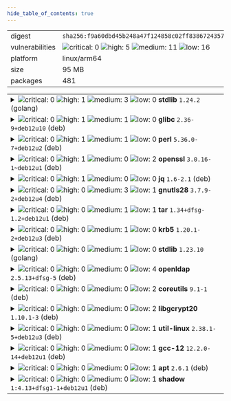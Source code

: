```yaml
---
hide_table_of_contents: true
---
```


<table>
<tr><td>digest</td><td><code>sha256:f9a60dbd45b248a47f124858c02ff83867243574d5007839e308bbe429b94572</code></td><tr><tr><td>vulnerabilities</td><td><img alt="critical: 0" src="https://img.shields.io/badge/critical-0-lightgrey"/> <img alt="high: 5" src="https://img.shields.io/badge/high-5-e25d68"/> <img alt="medium: 11" src="https://img.shields.io/badge/medium-11-fbb552"/> <img alt="low: 16" src="https://img.shields.io/badge/low-16-fce1a9"/> <!-- unspecified: 0 --></td></tr>
<tr><td>platform</td><td>linux/arm64</td></tr>
<tr><td>size</td><td>95 MB</td></tr>
<tr><td>packages</td><td>481</td></tr>
</table>
</details></table>
</details>

<table>
<tr><td valign="top">
<details><summary><img alt="critical: 0" src="https://img.shields.io/badge/C-0-lightgrey"/> <img alt="high: 1" src="https://img.shields.io/badge/H-1-e25d68"/> <img alt="medium: 3" src="https://img.shields.io/badge/M-3-fbb552"/> <img alt="low: 0" src="https://img.shields.io/badge/L-0-lightgrey"/> <!-- unspecified: 0 --><strong>stdlib</strong> <code>1.24.2</code> (golang)</summary>

<small><code>pkg:golang/stdlib@1.24.2</code></small><br/>
<a href="https://scout.docker.com/v/CVE-2025-22874?s=golang&n=stdlib&t=golang&vr=%3E%3D1.24.0-0%2C%3C1.24.4"><img alt="high : CVE--2025--22874" src="https://img.shields.io/badge/CVE--2025--22874-lightgrey?label=high%20&labelColor=e25d68"/></a> 

<table>
<tr><td>Affected range</td><td><code>>=1.24.0-0<br/><1.24.4</code></td></tr>
<tr><td>Fixed version</td><td><code>1.24.4</code></td></tr>
<tr><td>EPSS Score</td><td><code>0.012%</code></td></tr>
<tr><td>EPSS Percentile</td><td><code>1st percentile</code></td></tr>
</table>

<details><summary>Description</summary>
<blockquote>

Calling Verify with a VerifyOptions.KeyUsages that contains ExtKeyUsageAny unintentionally disabledpolicy validation. This only affected certificate chains which contain policy graphs, which are rather uncommon.

</blockquote>
</details>

<a href="https://scout.docker.com/v/CVE-2025-4673?s=golang&n=stdlib&t=golang&vr=%3E%3D1.24.0-0%2C%3C1.24.4"><img alt="medium : CVE--2025--4673" src="https://img.shields.io/badge/CVE--2025--4673-lightgrey?label=medium%20&labelColor=fbb552"/></a> 

<table>
<tr><td>Affected range</td><td><code>>=1.24.0-0<br/><1.24.4</code></td></tr>
<tr><td>Fixed version</td><td><code>1.24.4</code></td></tr>
<tr><td>EPSS Score</td><td><code>0.014%</code></td></tr>
<tr><td>EPSS Percentile</td><td><code>2nd percentile</code></td></tr>
</table>

<details><summary>Description</summary>
<blockquote>

Proxy-Authorization and Proxy-Authenticate headers persisted on cross-origin redirects potentially leaking sensitive information.

</blockquote>
</details>

<a href="https://scout.docker.com/v/CVE-2025-47906?s=golang&n=stdlib&t=golang&vr=%3E%3D1.24.0%2C%3C1.24.6"><img alt="medium : CVE--2025--47906" src="https://img.shields.io/badge/CVE--2025--47906-lightgrey?label=medium%20&labelColor=fbb552"/></a> 

<table>
<tr><td>Affected range</td><td><code>>=1.24.0<br/><1.24.6</code></td></tr>
<tr><td>Fixed version</td><td><code>1.24.6</code></td></tr>
<tr><td>EPSS Score</td><td><code>0.022%</code></td></tr>
<tr><td>EPSS Percentile</td><td><code>4th percentile</code></td></tr>
</table>

<details><summary>Description</summary>
<blockquote>

If the PATH environment variable contains paths which are executables (rather than just directories), passing certain strings to LookPath ("", ".", and ".."), can result in the binaries listed in the PATH being unexpectedly returned.

</blockquote>
</details>

<a href="https://scout.docker.com/v/CVE-2025-0913?s=golang&n=stdlib&t=golang&vr=%3E%3D1.24.0-0%2C%3C1.24.4"><img alt="medium : CVE--2025--0913" src="https://img.shields.io/badge/CVE--2025--0913-lightgrey?label=medium%20&labelColor=fbb552"/></a> 

<table>
<tr><td>Affected range</td><td><code>>=1.24.0-0<br/><1.24.4</code></td></tr>
<tr><td>Fixed version</td><td><code>1.24.4</code></td></tr>
<tr><td>EPSS Score</td><td><code>0.011%</code></td></tr>
<tr><td>EPSS Percentile</td><td><code>1st percentile</code></td></tr>
</table>

<details><summary>Description</summary>
<blockquote>

os.OpenFile(path, os.O_CREATE|O_EXCL) behaved differently on Unix and Windows systems when the target path was a dangling symlink. On Unix systems, OpenFile with O_CREATE and O_EXCL flags never follows symlinks. On Windows, when the target path was a symlink to a nonexistent location, OpenFile would create a file in that location. OpenFile now always returns an error when the O_CREATE and O_EXCL flags are both set and the target path is a symlink.

</blockquote>
</details>
</details></td></tr>

<tr><td valign="top">
<details><summary><img alt="critical: 0" src="https://img.shields.io/badge/C-0-lightgrey"/> <img alt="high: 1" src="https://img.shields.io/badge/H-1-e25d68"/> <img alt="medium: 1" src="https://img.shields.io/badge/M-1-fbb552"/> <img alt="low: 0" src="https://img.shields.io/badge/L-0-lightgrey"/> <!-- unspecified: 0 --><strong>glibc</strong> <code>2.36-9+deb12u10</code> (deb)</summary>

<small><code>pkg:deb/debian/glibc@2.36-9%2Bdeb12u10?os_distro=bookworm&os_name=debian&os_version=12</code></small><br/>
<a href="https://scout.docker.com/v/CVE-2025-4802?s=debian&n=glibc&ns=debian&t=deb&osn=debian&osv=12&vr=%3C2.36-9%2Bdeb12u11"><img alt="high : CVE--2025--4802" src="https://img.shields.io/badge/CVE--2025--4802-lightgrey?label=high%20&labelColor=e25d68"/></a> 

<table>
<tr><td>Affected range</td><td><code>&lt;2.36-9+deb12u11</code></td></tr>
<tr><td>Fixed version</td><td><code>2.36-9+deb12u11</code></td></tr>
<tr><td>EPSS Score</td><td><code>0.011%</code></td></tr>
<tr><td>EPSS Percentile</td><td><code>1st percentile</code></td></tr>
</table>

<details><summary>Description</summary>
<blockquote>

Untrusted LD_LIBRARY_PATH environment variable vulnerability in the GNU C Library version 2.27 to 2.38 allows attacker controlled loading of dynamically shared library in statically compiled setuid binaries that call dlopen (including internal dlopen calls after setlocale or calls to NSS functions such as getaddrinfo).

---
- glibc 2.39-4
[bookworm] - glibc 2.36-9+deb12u11
Introduced with: https://sourceware.org/git/gitweb.cgi?p=glibc.git;h=10e93d968716ab82931d593bada121c17c0a4b93 (glibc-2.27)
Fixed by: https://sourceware.org/git/gitweb.cgi?p=glibc.git;h=5451fa962cd0a90a0e2ec1d8910a559ace02bba0 (glibc-2.39)
https://sourceware.org/bugzilla/show_bug.cgi?id=32976
https://www.openwall.com/lists/oss-security/2025/05/17/2

</blockquote>
</details>

<a href="https://scout.docker.com/v/CVE-2025-8058?s=debian&n=glibc&ns=debian&t=deb&osn=debian&osv=12&vr=%3C2.36-9%2Bdeb12u13"><img alt="medium : CVE--2025--8058" src="https://img.shields.io/badge/CVE--2025--8058-lightgrey?label=medium%20&labelColor=fbb552"/></a> 

<table>
<tr><td>Affected range</td><td><code>&lt;2.36-9+deb12u13</code></td></tr>
<tr><td>Fixed version</td><td><code>2.36-9+deb12u13</code></td></tr>
<tr><td>EPSS Score</td><td><code>0.010%</code></td></tr>
<tr><td>EPSS Percentile</td><td><code>1st percentile</code></td></tr>
</table>

<details><summary>Description</summary>
<blockquote>

The regcomp function in the GNU C library version from 2.4 to 2.41 is  subject to a double free if some previous allocation fails. It can be  accomplished either by a malloc failure or by using an interposed malloc  that injects random malloc failures. The double free can allow buffer  manipulation depending of how the regex is constructed. This issue  affects all architectures and ABIs supported by the GNU C library.

---
- glibc 2.41-11 (bug https://bugs.debian.org/cgi-bin/bugreport.cgi?bug=1109803)
[bookworm] - glibc 2.36-9+deb12u13
[bullseye] - glibc <postponed> (Minor issue)
https://sourceware.org/bugzilla/show_bug.cgi?id=33185
https://sourceware.org/git/?p=glibc.git;a=blob_plain;f=advisories/GLIBC-SA-2025-0005
Inroduced with: https://sourceware.org/git/?p=glibc.git;a=commit;h=963d8d782fc98fb6dc3a66f0068795f9920c269d
Fixed by: https://sourceware.org/git/?p=glibc.git;a=commit;h=7ea06e994093fa0bcca0d0ee2c1db271d8d7885d

</blockquote>
</details>
</details></td></tr>

<tr><td valign="top">
<details><summary><img alt="critical: 0" src="https://img.shields.io/badge/C-0-lightgrey"/> <img alt="high: 1" src="https://img.shields.io/badge/H-1-e25d68"/> <img alt="medium: 1" src="https://img.shields.io/badge/M-1-fbb552"/> <img alt="low: 0" src="https://img.shields.io/badge/L-0-lightgrey"/> <!-- unspecified: 0 --><strong>perl</strong> <code>5.36.0-7+deb12u2</code> (deb)</summary>

<small><code>pkg:deb/debian/perl@5.36.0-7%2Bdeb12u2?os_distro=bookworm&os_name=debian&os_version=12</code></small><br/>
<a href="https://scout.docker.com/v/CVE-2023-31484?s=debian&n=perl&ns=debian&t=deb&osn=debian&osv=12&vr=%3C5.36.0-7%2Bdeb12u3"><img alt="high : CVE--2023--31484" src="https://img.shields.io/badge/CVE--2023--31484-lightgrey?label=high%20&labelColor=e25d68"/></a> 

<table>
<tr><td>Affected range</td><td><code>&lt;5.36.0-7+deb12u3</code></td></tr>
<tr><td>Fixed version</td><td><code>5.36.0-7+deb12u3</code></td></tr>
<tr><td>EPSS Score</td><td><code>1.116%</code></td></tr>
<tr><td>EPSS Percentile</td><td><code>77th percentile</code></td></tr>
</table>

<details><summary>Description</summary>
<blockquote>

CPAN.pm before 2.35 does not verify TLS certificates when downloading distributions over HTTPS.

---
[experimental] - perl 5.38.0~rc2-1
- perl 5.38.2-2 (bug https://bugs.debian.org/cgi-bin/bugreport.cgi?bug=1035109)
[bookworm] - perl 5.36.0-7+deb12u3
[buster] - perl <no-dsa> (Minor issue)
https://github.com/andk/cpanpm/pull/175
https://github.com/andk/cpanpm/commit/9c98370287f4e709924aee7c58ef21c85289a7f0 (2.35-TRIAL)

</blockquote>
</details>

<a href="https://scout.docker.com/v/CVE-2025-40909?s=debian&n=perl&ns=debian&t=deb&osn=debian&osv=12&vr=%3C5.36.0-7%2Bdeb12u3"><img alt="medium : CVE--2025--40909" src="https://img.shields.io/badge/CVE--2025--40909-lightgrey?label=medium%20&labelColor=fbb552"/></a> 

<table>
<tr><td>Affected range</td><td><code>&lt;5.36.0-7+deb12u3</code></td></tr>
<tr><td>Fixed version</td><td><code>5.36.0-7+deb12u3</code></td></tr>
<tr><td>EPSS Score</td><td><code>0.009%</code></td></tr>
<tr><td>EPSS Percentile</td><td><code>1st percentile</code></td></tr>
</table>

<details><summary>Description</summary>
<blockquote>

Perl threads have a working directory race condition where file operations may target unintended paths.  If a directory handle is open at thread creation, the process-wide current working directory is temporarily changed in order to clone that handle for the new thread, which is visible from any third (or more) thread already running.   This may lead to unintended operations such as loading code or accessing files from unexpected locations, which a local attacker may be able to exploit.  The bug was introduced in commit 11a11ecf4bea72b17d250cfb43c897be1341861e and released in Perl version 5.13.6

---
[experimental] - perl 5.40.1-4
- perl 5.40.1-5 (bug https://bugs.debian.org/cgi-bin/bugreport.cgi?bug=1098226)
[bookworm] - perl 5.36.0-7+deb12u3
[bullseye] - perl <postponed> (Minor issue, revisit when fixed upstream)
https://github.com/Perl/perl5/issues/23010
Fixed by: https://github.com/Perl/perl5/commit/fc8063aa51f400394f2e44173fd4f87f080502c9 (v5.41.13)
Fixed by: https://github.com/Perl/perl5/commit/a1327b5df78d0bc1e56b6cff663aa8b508d4e2d6 (v5.41.13)
Fixed by: https://github.com/Perl/perl5/commit/1f9097b342e0e37d619dfab6ea82ea99611b30bf (v5.41.13)
Fixed by: https://github.com/Perl/perl5/commit/5c2e7577a3fa70dc39d27c0426db6eb897eee9b1 (v5.41.13)
Squashed version of fix (to help backports):
https://github.com/Perl/perl5/commit/918bfff86ca8d6d4e4ec5b30994451e0bd74aba9
https://lists.security.metacpan.org/cve-announce/msg/30017499/

</blockquote>
</details>
</details></td></tr>

<tr><td valign="top">
<details><summary><img alt="critical: 0" src="https://img.shields.io/badge/C-0-lightgrey"/> <img alt="high: 1" src="https://img.shields.io/badge/H-1-e25d68"/> <img alt="medium: 0" src="https://img.shields.io/badge/M-0-lightgrey"/> <img alt="low: 2" src="https://img.shields.io/badge/L-2-fce1a9"/> <!-- unspecified: 0 --><strong>openssl</strong> <code>3.0.16-1~deb12u1</code> (deb)</summary>

<small><code>pkg:deb/debian/openssl@3.0.16-1~deb12u1?os_distro=bookworm&os_name=debian&os_version=12</code></small><br/>
<a href="https://scout.docker.com/v/CVE-2025-9230?s=debian&n=openssl&ns=debian&t=deb&osn=debian&osv=12&vr=%3C3.0.17-1%7Edeb12u3"><img alt="high : CVE--2025--9230" src="https://img.shields.io/badge/CVE--2025--9230-lightgrey?label=high%20&labelColor=e25d68"/></a> 

<table>
<tr><td>Affected range</td><td><code>&lt;3.0.17-1~deb12u3</code></td></tr>
<tr><td>Fixed version</td><td><code>3.0.17-1~deb12u3</code></td></tr>
<tr><td>EPSS Score</td><td><code>0.025%</code></td></tr>
<tr><td>EPSS Percentile</td><td><code>6th percentile</code></td></tr>
</table>

<details><summary>Description</summary>
<blockquote>

Issue summary: An application trying to decrypt CMS messages encrypted using password based encryption can trigger an out-of-bounds read and write.  Impact summary: This out-of-bounds read may trigger a crash which leads to Denial of Service for an application. The out-of-bounds write can cause a memory corruption which can have various consequences including a Denial of Service or Execution of attacker-supplied code.  Although the consequences of a successful exploit of this vulnerability could be severe, the probability that the attacker would be able to perform it is low. Besides, password based (PWRI) encryption support in CMS messages is very rarely used. For that reason the issue was assessed as Moderate severity according to our Security Policy.  The FIPS modules in 3.5, 3.4, 3.3, 3.2, 3.1 and 3.0 are not affected by this issue, as the CMS implementation is outside the OpenSSL FIPS module boundary.

---
- openssl 3.5.4-1
https://openssl-library.org/news/secadv/20250930.txt
Fixed by: https://github.com/openssl/openssl/commit/5965ea5dd6960f36d8b7f74f8eac67a8eb8f2b45 (openssl-3.3.5)
Fixed by: https://github.com/openssl/openssl/commit/9e91358f365dee6c446dcdcdb01c04d2743fd280 (openssl-3.4.3)
Fixed by: https://github.com/openssl/openssl/commit/b5282d677551afda7d20e9c00e09561b547b2dfd (openssl-3.2.6)
Fixed by: https://github.com/openssl/openssl/commit/a79c4ce559c6a3a8fd4109e9f33c1185d5bf2def (openssl-3.0.18)

</blockquote>
</details>

<a href="https://scout.docker.com/v/CVE-2025-9232?s=debian&n=openssl&ns=debian&t=deb&osn=debian&osv=12&vr=%3C3.0.17-1%7Edeb12u3"><img alt="low : CVE--2025--9232" src="https://img.shields.io/badge/CVE--2025--9232-lightgrey?label=low%20&labelColor=fce1a9"/></a> 

<table>
<tr><td>Affected range</td><td><code>&lt;3.0.17-1~deb12u3</code></td></tr>
<tr><td>Fixed version</td><td><code>3.0.17-1~deb12u3</code></td></tr>
<tr><td>EPSS Score</td><td><code>0.032%</code></td></tr>
<tr><td>EPSS Percentile</td><td><code>8th percentile</code></td></tr>
</table>

<details><summary>Description</summary>
<blockquote>

Issue summary: An application using the OpenSSL HTTP client API functions may trigger an out-of-bounds read if the 'no_proxy' environment variable is set and the host portion of the authority component of the HTTP URL is an IPv6 address.  Impact summary: An out-of-bounds read can trigger a crash which leads to Denial of Service for an application.  The OpenSSL HTTP client API functions can be used directly by applications but they are also used by the OCSP client functions and CMP (Certificate Management Protocol) client implementation in OpenSSL. However the URLs used by these implementations are unlikely to be controlled by an attacker.  In this vulnerable code the out of bounds read can only trigger a crash. Furthermore the vulnerability requires an attacker-controlled URL to be passed from an application to the OpenSSL function and the user has to have a 'no_proxy' environment variable set. For the aforementioned reasons the issue was assessed as Low severity.  The vulnerable code was introduced in the following patch releases: 3.0.16, 3.1.8, 3.2.4, 3.3.3, 3.4.0 and 3.5.0.  The FIPS modules in 3.5, 3.4, 3.3, 3.2, 3.1 and 3.0 are not affected by this issue, as the HTTP client implementation is outside the OpenSSL FIPS module boundary.

---
- openssl 3.5.4-1
[bullseye] - openssl <not-affected> (Vulnerable code not present)
https://openssl-library.org/news/secadv/20250930.txt

</blockquote>
</details>

<a href="https://scout.docker.com/v/CVE-2010-0928?s=debian&n=openssl&ns=debian&t=deb&osn=debian&osv=12&vr=%3E%3D3.0.11-1%7Edeb12u2"><img alt="low : CVE--2010--0928" src="https://img.shields.io/badge/CVE--2010--0928-lightgrey?label=low%20&labelColor=fce1a9"/></a> 

<table>
<tr><td>Affected range</td><td><code>>=3.0.11-1~deb12u2</code></td></tr>
<tr><td>Fixed version</td><td><strong>Not Fixed</strong></td></tr>
<tr><td>EPSS Score</td><td><code>0.119%</code></td></tr>
<tr><td>EPSS Percentile</td><td><code>32nd percentile</code></td></tr>
</table>

<details><summary>Description</summary>
<blockquote>

OpenSSL 0.9.8i on the Gaisler Research LEON3 SoC on the Xilinx Virtex-II Pro FPGA uses a Fixed Width Exponentiation (FWE) algorithm for certain signature calculations, and does not verify the signature before providing it to a caller, which makes it easier for physically proximate attackers to determine the private key via a modified supply voltage for the microprocessor, related to a "fault-based attack."

---
http://www.eecs.umich.edu/~valeria/research/publications/DATE10RSA.pdf
https://github.com/openssl/openssl/discussions/24540
Fault injection based attacks are not within OpenSSLs threat model according
to the security policy: https://www.openssl.org/policies/general/security-policy.html

</blockquote>
</details>
</details></td></tr>

<tr><td valign="top">
<details><summary><img alt="critical: 0" src="https://img.shields.io/badge/C-0-lightgrey"/> <img alt="high: 1" src="https://img.shields.io/badge/H-1-e25d68"/> <img alt="medium: 0" src="https://img.shields.io/badge/M-0-lightgrey"/> <img alt="low: 0" src="https://img.shields.io/badge/L-0-lightgrey"/> <!-- unspecified: 0 --><strong>jq</strong> <code>1.6-2.1</code> (deb)</summary>

<small><code>pkg:deb/debian/jq@1.6-2.1?os_distro=bookworm&os_name=debian&os_version=12</code></small><br/>
<a href="https://scout.docker.com/v/CVE-2025-48060?s=debian&n=jq&ns=debian&t=deb&osn=debian&osv=12&vr=%3C1.6-2.1%2Bdeb12u1"><img alt="high : CVE--2025--48060" src="https://img.shields.io/badge/CVE--2025--48060-lightgrey?label=high%20&labelColor=e25d68"/></a> 

<table>
<tr><td>Affected range</td><td><code>&lt;1.6-2.1+deb12u1</code></td></tr>
<tr><td>Fixed version</td><td><code>1.6-2.1+deb12u1</code></td></tr>
<tr><td>EPSS Score</td><td><code>0.130%</code></td></tr>
<tr><td>EPSS Percentile</td><td><code>33rd percentile</code></td></tr>
</table>

<details><summary>Description</summary>
<blockquote>

jq is a command-line JSON processor. In versions up to and including 1.7.1, a heap-buffer-overflow is present in function `jv_string_vfmt` in the jq_fuzz_execute harness from oss-fuzz. This crash happens on file jv.c, line 1456 `void* p = malloc(sz);`. As of time of publication, no patched versions are available.

---
- jq 1.8.0-1 (bug https://bugs.debian.org/cgi-bin/bugreport.cgi?bug=1106288)
[trixie] - jq 1.7.1-6+deb13u1
[bookworm] - jq 1.6-2.1+deb12u1
https://github.com/jqlang/jq/security/advisories/GHSA-p7rr-28xf-3m5w

</blockquote>
</details>
</details></td></tr>

<tr><td valign="top">
<details><summary><img alt="critical: 0" src="https://img.shields.io/badge/C-0-lightgrey"/> <img alt="high: 0" src="https://img.shields.io/badge/H-0-lightgrey"/> <img alt="medium: 3" src="https://img.shields.io/badge/M-3-fbb552"/> <img alt="low: 1" src="https://img.shields.io/badge/L-1-fce1a9"/> <!-- unspecified: 0 --><strong>gnutls28</strong> <code>3.7.9-2+deb12u4</code> (deb)</summary>

<small><code>pkg:deb/debian/gnutls28@3.7.9-2%2Bdeb12u4?os_distro=bookworm&os_name=debian&os_version=12</code></small><br/>
<a href="https://scout.docker.com/v/CVE-2025-6395?s=debian&n=gnutls28&ns=debian&t=deb&osn=debian&osv=12&vr=%3C3.7.9-2%2Bdeb12u5"><img alt="medium : CVE--2025--6395" src="https://img.shields.io/badge/CVE--2025--6395-lightgrey?label=medium%20&labelColor=fbb552"/></a> 

<table>
<tr><td>Affected range</td><td><code>&lt;3.7.9-2+deb12u5</code></td></tr>
<tr><td>Fixed version</td><td><code>3.7.9-2+deb12u5</code></td></tr>
<tr><td>EPSS Score</td><td><code>0.080%</code></td></tr>
<tr><td>EPSS Percentile</td><td><code>24th percentile</code></td></tr>
</table>

<details><summary>Description</summary>
<blockquote>

A NULL pointer dereference flaw was found in the GnuTLS software in _gnutls_figure_common_ciphersuite().

---
- gnutls28 3.8.9-3
https://lists.gnupg.org/pipermail/gnutls-help/2025-July/004883.html
https://gitlab.com/gnutls/gnutls/-/issues/1718
Fixed by: https://gitlab.com/gnutls/gnutls/-/commit/23135619773e6ec087ff2abc65405bd4d5676bad (3.8.10)

</blockquote>
</details>

<a href="https://scout.docker.com/v/CVE-2025-32990?s=debian&n=gnutls28&ns=debian&t=deb&osn=debian&osv=12&vr=%3C3.7.9-2%2Bdeb12u5"><img alt="medium : CVE--2025--32990" src="https://img.shields.io/badge/CVE--2025--32990-lightgrey?label=medium%20&labelColor=fbb552"/></a> 

<table>
<tr><td>Affected range</td><td><code>&lt;3.7.9-2+deb12u5</code></td></tr>
<tr><td>Fixed version</td><td><code>3.7.9-2+deb12u5</code></td></tr>
<tr><td>EPSS Score</td><td><code>0.101%</code></td></tr>
<tr><td>EPSS Percentile</td><td><code>28th percentile</code></td></tr>
</table>

<details><summary>Description</summary>
<blockquote>

A heap-buffer-overflow (off-by-one) flaw was found in the GnuTLS software in the template parsing logic within the certtool utility. When it reads certain settings from a template file, it allows an attacker to cause an out-of-bounds (OOB) NULL pointer write, resulting in memory corruption and a denial-of-service (DoS) that could potentially crash the system.

---
- gnutls28 3.8.9-3
https://lists.gnupg.org/pipermail/gnutls-help/2025-July/004883.html
https://gitlab.com/gnutls/gnutls/-/issues/1696
Fixed by: https://gitlab.com/gnutls/gnutls/-/commit/408bed40c36a4cc98f0c94a818f682810f731f32 (3.8.10)

</blockquote>
</details>

<a href="https://scout.docker.com/v/CVE-2025-32988?s=debian&n=gnutls28&ns=debian&t=deb&osn=debian&osv=12&vr=%3C3.7.9-2%2Bdeb12u5"><img alt="medium : CVE--2025--32988" src="https://img.shields.io/badge/CVE--2025--32988-lightgrey?label=medium%20&labelColor=fbb552"/></a> 

<table>
<tr><td>Affected range</td><td><code>&lt;3.7.9-2+deb12u5</code></td></tr>
<tr><td>Fixed version</td><td><code>3.7.9-2+deb12u5</code></td></tr>
<tr><td>EPSS Score</td><td><code>0.096%</code></td></tr>
<tr><td>EPSS Percentile</td><td><code>28th percentile</code></td></tr>
</table>

<details><summary>Description</summary>
<blockquote>

A flaw was found in GnuTLS. A double-free vulnerability exists in GnuTLS due to incorrect ownership handling in the export logic of Subject Alternative Name (SAN) entries containing an otherName. If the type-id OID is invalid or malformed, GnuTLS will call asn1_delete_structure() on an ASN.1 node it does not own, leading to a double-free condition when the parent function or caller later attempts to free the same structure.  This vulnerability can be triggered using only public GnuTLS APIs and may result in denial of service or memory corruption, depending on allocator behavior.

---
- gnutls28 3.8.9-3
https://lists.gnupg.org/pipermail/gnutls-help/2025-July/004883.html
https://gitlab.com/gnutls/gnutls/-/issues/1694
Fixed by: https://gitlab.com/gnutls/gnutls/-/commit/608829769cbc247679ffe98841109fc73875e573 (3.8.10)

</blockquote>
</details>

<a href="https://scout.docker.com/v/CVE-2025-32989?s=debian&n=gnutls28&ns=debian&t=deb&osn=debian&osv=12&vr=%3C3.7.9-2%2Bdeb12u5"><img alt="low : CVE--2025--32989" src="https://img.shields.io/badge/CVE--2025--32989-lightgrey?label=low%20&labelColor=fce1a9"/></a> 

<table>
<tr><td>Affected range</td><td><code>&lt;3.7.9-2+deb12u5</code></td></tr>
<tr><td>Fixed version</td><td><code>3.7.9-2+deb12u5</code></td></tr>
<tr><td>EPSS Score</td><td><code>0.034%</code></td></tr>
<tr><td>EPSS Percentile</td><td><code>9th percentile</code></td></tr>
</table>

<details><summary>Description</summary>
<blockquote>

A heap-buffer-overread vulnerability was found in GnuTLS in how it handles the Certificate Transparency (CT) Signed Certificate Timestamp (SCT) extension during X.509 certificate parsing. This flaw allows a malicious user to create a certificate containing a malformed SCT extension (OID 1.3.6.1.4.1.11129.2.4.2) that contains sensitive data. This issue leads to the exposure of confidential information when GnuTLS verifies certificates from certain websites when the certificate (SCT) is not checked correctly.

---
- gnutls28 3.8.9-3
[bullseye] - gnutls28 <not-affected> (Vulnerable code introduced later)
https://lists.gnupg.org/pipermail/gnutls-help/2025-July/004883.html
https://gitlab.com/gnutls/gnutls/-/issues/1695
Introduced by: https://gitlab.com/gnutls/gnutls/-/commit/242abb6945cbb56c4a41c393d0253ea5b9d3a36a (3.7.3)
Fixed by: https://gitlab.com/gnutls/gnutls/-/commit/8e5ca951257202089246fa37e93a99d210ee5ca2 (3.8.10)

</blockquote>
</details>
</details></td></tr>

<tr><td valign="top">
<details><summary><img alt="critical: 0" src="https://img.shields.io/badge/C-0-lightgrey"/> <img alt="high: 0" src="https://img.shields.io/badge/H-0-lightgrey"/> <img alt="medium: 1" src="https://img.shields.io/badge/M-1-fbb552"/> <img alt="low: 1" src="https://img.shields.io/badge/L-1-fce1a9"/> <!-- unspecified: 0 --><strong>tar</strong> <code>1.34+dfsg-1.2+deb12u1</code> (deb)</summary>

<small><code>pkg:deb/debian/tar@1.34%2Bdfsg-1.2%2Bdeb12u1?os_distro=bookworm&os_name=debian&os_version=12</code></small><br/>
<a href="https://scout.docker.com/v/CVE-2025-45582?s=debian&n=tar&ns=debian&t=deb&osn=debian&osv=12&vr=%3E%3D1.34%2Bdfsg-1.2%2Bdeb12u1"><img alt="medium : CVE--2025--45582" src="https://img.shields.io/badge/CVE--2025--45582-lightgrey?label=medium%20&labelColor=fbb552"/></a> 

<table>
<tr><td>Affected range</td><td><code>>=1.34+dfsg-1.2+deb12u1</code></td></tr>
<tr><td>Fixed version</td><td><strong>Not Fixed</strong></td></tr>
<tr><td>EPSS Score</td><td><code>0.049%</code></td></tr>
<tr><td>EPSS Percentile</td><td><code>15th percentile</code></td></tr>
</table>

<details><summary>Description</summary>
<blockquote>

GNU Tar through 1.35 allows file overwrite via directory traversal in crafted TAR archives, with a certain two-step process. First, the victim must extract an archive that contains a ../ symlink to a critical directory. Second, the victim must extract an archive that contains a critical file, specified via a relative pathname that begins with the symlink name and ends with that critical file's name. Here, the extraction follows the symlink and overwrites the critical file. This bypasses the protection mechanism of "Member name contains '..'" that would occur for a single TAR archive that attempted to specify the critical file via a ../ approach. For example, the first archive can contain "x -> ../../../../../home/victim/.ssh" and the second archive can contain x/authorized_keys. This can affect server applications that automatically extract any number of user-supplied TAR archives, and were relying on the blocking of traversal. This can also affect software installation processes in which "tar xf" is run more than once (e.g., when installing a package can automatically install two dependencies that are set up as untrusted tarballs instead of official packages).

---
Disputed tar issue, works as documented per upstream:
https://lists.gnu.org/archive/html/bug-tar/2025-08/msg00012.html
https://github.com/i900008/vulndb/blob/main/Gnu_tar_vuln.md

</blockquote>
</details>

<a href="https://scout.docker.com/v/CVE-2005-2541?s=debian&n=tar&ns=debian&t=deb&osn=debian&osv=12&vr=%3E%3D1.34%2Bdfsg-1.2%2Bdeb12u1"><img alt="low : CVE--2005--2541" src="https://img.shields.io/badge/CVE--2005--2541-lightgrey?label=low%20&labelColor=fce1a9"/></a> 

<table>
<tr><td>Affected range</td><td><code>>=1.34+dfsg-1.2+deb12u1</code></td></tr>
<tr><td>Fixed version</td><td><strong>Not Fixed</strong></td></tr>
<tr><td>EPSS Score</td><td><code>1.530%</code></td></tr>
<tr><td>EPSS Percentile</td><td><code>81st percentile</code></td></tr>
</table>

<details><summary>Description</summary>
<blockquote>

Tar 1.15.1 does not properly warn the user when extracting setuid or setgid files, which may allow local users or remote attackers to gain privileges.

---
This is intended behaviour, after all tar is an archiving tool and you
need to give -p as a command line flag
- tar <unfixed> (bug https://bugs.debian.org/cgi-bin/bugreport.cgi?bug=328228; unimportant)

</blockquote>
</details>
</details></td></tr>

<tr><td valign="top">
<details><summary><img alt="critical: 0" src="https://img.shields.io/badge/C-0-lightgrey"/> <img alt="high: 0" src="https://img.shields.io/badge/H-0-lightgrey"/> <img alt="medium: 1" src="https://img.shields.io/badge/M-1-fbb552"/> <img alt="low: 0" src="https://img.shields.io/badge/L-0-lightgrey"/> <!-- unspecified: 0 --><strong>krb5</strong> <code>1.20.1-2+deb12u3</code> (deb)</summary>

<small><code>pkg:deb/debian/krb5@1.20.1-2%2Bdeb12u3?os_distro=bookworm&os_name=debian&os_version=12</code></small><br/>
<a href="https://scout.docker.com/v/CVE-2025-3576?s=debian&n=krb5&ns=debian&t=deb&osn=debian&osv=12&vr=%3C1.20.1-2%2Bdeb12u4"><img alt="medium : CVE--2025--3576" src="https://img.shields.io/badge/CVE--2025--3576-lightgrey?label=medium%20&labelColor=fbb552"/></a> 

<table>
<tr><td>Affected range</td><td><code>&lt;1.20.1-2+deb12u4</code></td></tr>
<tr><td>Fixed version</td><td><code>1.20.1-2+deb12u4</code></td></tr>
<tr><td>EPSS Score</td><td><code>0.046%</code></td></tr>
<tr><td>EPSS Percentile</td><td><code>14th percentile</code></td></tr>
</table>

<details><summary>Description</summary>
<blockquote>

A vulnerability in the MIT Kerberos implementation allows GSSAPI-protected messages using RC4-HMAC-MD5 to be spoofed due to weaknesses in the MD5 checksum design. If RC4 is preferred over stronger encryption types, an attacker could exploit MD5 collisions to forge message integrity codes. This may lead to unauthorized message tampering.

---
- krb5 1.21.2-1 (bug https://bugs.debian.org/cgi-bin/bugreport.cgi?bug=1103525)
[bookworm] - krb5 1.20.1-2+deb12u4
https://bugzilla.redhat.com/show_bug.cgi?id=2359465
CVE relates to issues covered in:
https://i.blackhat.com/EU-22/Thursday-Briefings/EU-22-Tervoort-Breaking-Kerberos-RC4-Cipher-and-Spoofing-Windows-PACs-wp.pdf
Since upstream 1.21 (cf. https://web.mit.edu/kerberos/krb5-1.21/) the KDC
will no longer issue tickets with RC4 or triple-DES session keys unless
explicitly configured with the new allow_rc4 or allow_des3 variables respectively.
https://github.com/krb5/krb5/commit/1b57a4d134bbd0e7c52d5885a92eccc815726463
https://github.com/krb5/krb5/commit/2cbd847e0e92bc4e219b65c770ae33f851b22afc

</blockquote>
</details>
</details></td></tr>

<tr><td valign="top">
<details><summary><img alt="critical: 0" src="https://img.shields.io/badge/C-0-lightgrey"/> <img alt="high: 0" src="https://img.shields.io/badge/H-0-lightgrey"/> <img alt="medium: 1" src="https://img.shields.io/badge/M-1-fbb552"/> <img alt="low: 0" src="https://img.shields.io/badge/L-0-lightgrey"/> <!-- unspecified: 0 --><strong>stdlib</strong> <code>1.23.10</code> (golang)</summary>

<small><code>pkg:golang/stdlib@1.23.10</code></small><br/>
<a href="https://scout.docker.com/v/CVE-2025-47906?s=golang&n=stdlib&t=golang&vr=%3C1.23.12"><img alt="medium : CVE--2025--47906" src="https://img.shields.io/badge/CVE--2025--47906-lightgrey?label=medium%20&labelColor=fbb552"/></a> 

<table>
<tr><td>Affected range</td><td><code>&lt;1.23.12</code></td></tr>
<tr><td>Fixed version</td><td><code>1.23.12</code></td></tr>
<tr><td>EPSS Score</td><td><code>0.022%</code></td></tr>
<tr><td>EPSS Percentile</td><td><code>4th percentile</code></td></tr>
</table>

<details><summary>Description</summary>
<blockquote>

If the PATH environment variable contains paths which are executables (rather than just directories), passing certain strings to LookPath ("", ".", and ".."), can result in the binaries listed in the PATH being unexpectedly returned.

</blockquote>
</details>
</details></td></tr>

<tr><td valign="top">
<details><summary><img alt="critical: 0" src="https://img.shields.io/badge/C-0-lightgrey"/> <img alt="high: 0" src="https://img.shields.io/badge/H-0-lightgrey"/> <img alt="medium: 0" src="https://img.shields.io/badge/M-0-lightgrey"/> <img alt="low: 4" src="https://img.shields.io/badge/L-4-fce1a9"/> <!-- unspecified: 0 --><strong>openldap</strong> <code>2.5.13+dfsg-5</code> (deb)</summary>

<small><code>pkg:deb/debian/openldap@2.5.13%2Bdfsg-5?os_distro=bookworm&os_name=debian&os_version=12</code></small><br/>
<a href="https://scout.docker.com/v/CVE-2020-15719?s=debian&n=openldap&ns=debian&t=deb&osn=debian&osv=12&vr=%3E%3D2.5.13%2Bdfsg-5"><img alt="low : CVE--2020--15719" src="https://img.shields.io/badge/CVE--2020--15719-lightgrey?label=low%20&labelColor=fce1a9"/></a> 

<table>
<tr><td>Affected range</td><td><code>>=2.5.13+dfsg-5</code></td></tr>
<tr><td>Fixed version</td><td><strong>Not Fixed</strong></td></tr>
<tr><td>EPSS Score</td><td><code>0.135%</code></td></tr>
<tr><td>EPSS Percentile</td><td><code>34th percentile</code></td></tr>
</table>

<details><summary>Description</summary>
<blockquote>

libldap in certain third-party OpenLDAP packages has a certificate-validation flaw when the third-party package is asserting RFC6125 support. It considers CN even when there is a non-matching subjectAltName (SAN). This is fixed in, for example, openldap-2.4.46-10.el8 in Red Hat Enterprise Linux.

---
- openldap <unfixed> (unimportant; bug https://bugs.debian.org/cgi-bin/bugreport.cgi?bug=965184)
https://bugs.openldap.org/show_bug.cgi?id=9266
https://bugzilla.redhat.com/show_bug.cgi?id=1740070
RedHat/CentOS applied patch: https://git.centos.org/rpms/openldap/raw/67459960064be9d226d57c5f82aaba0929876813/f/SOURCES/openldap-tlso-dont-check-cn-when-bad-san.patch
OpenLDAP upstream did dispute the issue as beeing valid, as the current libldap
behaviour does conform with RFC4513. RFC6125 does not superseed the rules for
verifying service identity provided in specifications for existing application
protocols published prior to RFC6125, like RFC4513 for LDAP.

</blockquote>
</details>

<a href="https://scout.docker.com/v/CVE-2017-17740?s=debian&n=openldap&ns=debian&t=deb&osn=debian&osv=12&vr=%3E%3D2.5.13%2Bdfsg-5"><img alt="low : CVE--2017--17740" src="https://img.shields.io/badge/CVE--2017--17740-lightgrey?label=low%20&labelColor=fce1a9"/></a> 

<table>
<tr><td>Affected range</td><td><code>>=2.5.13+dfsg-5</code></td></tr>
<tr><td>Fixed version</td><td><strong>Not Fixed</strong></td></tr>
<tr><td>EPSS Score</td><td><code>2.838%</code></td></tr>
<tr><td>EPSS Percentile</td><td><code>86th percentile</code></td></tr>
</table>

<details><summary>Description</summary>
<blockquote>

contrib/slapd-modules/nops/nops.c in OpenLDAP through 2.4.45, when both the nops module and the memberof overlay are enabled, attempts to free a buffer that was allocated on the stack, which allows remote attackers to cause a denial of service (slapd crash) via a member MODDN operation.

---
- openldap <unfixed> (unimportant)
http://www.openldap.org/its/index.cgi/Incoming?id=8759
nops slapd-module not built

</blockquote>
</details>

<a href="https://scout.docker.com/v/CVE-2017-14159?s=debian&n=openldap&ns=debian&t=deb&osn=debian&osv=12&vr=%3E%3D2.5.13%2Bdfsg-5"><img alt="low : CVE--2017--14159" src="https://img.shields.io/badge/CVE--2017--14159-lightgrey?label=low%20&labelColor=fce1a9"/></a> 

<table>
<tr><td>Affected range</td><td><code>>=2.5.13+dfsg-5</code></td></tr>
<tr><td>Fixed version</td><td><strong>Not Fixed</strong></td></tr>
<tr><td>EPSS Score</td><td><code>0.113%</code></td></tr>
<tr><td>EPSS Percentile</td><td><code>31st percentile</code></td></tr>
</table>

<details><summary>Description</summary>
<blockquote>

slapd in OpenLDAP 2.4.45 and earlier creates a PID file after dropping privileges to a non-root account, which might allow local users to kill arbitrary processes by leveraging access to this non-root account for PID file modification before a root script executes a "kill `cat /pathname`" command, as demonstrated by openldap-initscript.

---
- openldap <unfixed> (unimportant)
http://www.openldap.org/its/index.cgi?findid=8703
Negligible security impact, but filed #877512

</blockquote>
</details>

<a href="https://scout.docker.com/v/CVE-2015-3276?s=debian&n=openldap&ns=debian&t=deb&osn=debian&osv=12&vr=%3E%3D2.5.13%2Bdfsg-5"><img alt="low : CVE--2015--3276" src="https://img.shields.io/badge/CVE--2015--3276-lightgrey?label=low%20&labelColor=fce1a9"/></a> 

<table>
<tr><td>Affected range</td><td><code>>=2.5.13+dfsg-5</code></td></tr>
<tr><td>Fixed version</td><td><strong>Not Fixed</strong></td></tr>
<tr><td>EPSS Score</td><td><code>1.757%</code></td></tr>
<tr><td>EPSS Percentile</td><td><code>82nd percentile</code></td></tr>
</table>

<details><summary>Description</summary>
<blockquote>

The nss_parse_ciphers function in libraries/libldap/tls_m.c in OpenLDAP does not properly parse OpenSSL-style multi-keyword mode cipher strings, which might cause a weaker than intended cipher to be used and allow remote attackers to have unspecified impact via unknown vectors.

---
- openldap <unfixed> (unimportant)
Debian builds with GNUTLS, not NSS

</blockquote>
</details>
</details></td></tr>

<tr><td valign="top">
<details><summary><img alt="critical: 0" src="https://img.shields.io/badge/C-0-lightgrey"/> <img alt="high: 0" src="https://img.shields.io/badge/H-0-lightgrey"/> <img alt="medium: 0" src="https://img.shields.io/badge/M-0-lightgrey"/> <img alt="low: 2" src="https://img.shields.io/badge/L-2-fce1a9"/> <!-- unspecified: 0 --><strong>coreutils</strong> <code>9.1-1</code> (deb)</summary>

<small><code>pkg:deb/debian/coreutils@9.1-1?os_distro=bookworm&os_name=debian&os_version=12</code></small><br/>
<a href="https://scout.docker.com/v/CVE-2025-5278?s=debian&n=coreutils&ns=debian&t=deb&osn=debian&osv=12&vr=%3E%3D9.1-1"><img alt="low : CVE--2025--5278" src="https://img.shields.io/badge/CVE--2025--5278-lightgrey?label=low%20&labelColor=fce1a9"/></a> 

<table>
<tr><td>Affected range</td><td><code>>=9.1-1</code></td></tr>
<tr><td>Fixed version</td><td><strong>Not Fixed</strong></td></tr>
<tr><td>EPSS Score</td><td><code>0.025%</code></td></tr>
<tr><td>EPSS Percentile</td><td><code>5th percentile</code></td></tr>
</table>

<details><summary>Description</summary>
<blockquote>

A flaw was found in GNU Coreutils. The sort utility's begfield() function is vulnerable to a heap buffer under-read. The program may access memory outside the allocated buffer if a user runs a crafted command using the traditional key format. A malicious input could lead to a crash or leak sensitive data.

---
- coreutils <unfixed> (bug https://bugs.debian.org/cgi-bin/bugreport.cgi?bug=1106733; unimportant)
https://bugzilla.redhat.com/show_bug.cgi?id=2368764
https://lists.gnu.org/archive/html/bug-coreutils/2025-05/msg00036.html
https://lists.gnu.org/archive/html/bug-coreutils/2025-05/msg00040.html
https://cgit.git.savannah.gnu.org/cgit/coreutils.git/commit/?id=8c9602e3a145e9596dc1a63c6ed67865814b6633
https://www.openwall.com/lists/oss-security/2025/05/27/2
https://debbugs.gnu.org/cgi/bugreport.cgi?bug=78507
Crash in CLI tool, no security impact

</blockquote>
</details>

<a href="https://scout.docker.com/v/CVE-2017-18018?s=debian&n=coreutils&ns=debian&t=deb&osn=debian&osv=12&vr=%3E%3D9.1-1"><img alt="low : CVE--2017--18018" src="https://img.shields.io/badge/CVE--2017--18018-lightgrey?label=low%20&labelColor=fce1a9"/></a> 

<table>
<tr><td>Affected range</td><td><code>>=9.1-1</code></td></tr>
<tr><td>Fixed version</td><td><strong>Not Fixed</strong></td></tr>
<tr><td>EPSS Score</td><td><code>0.057%</code></td></tr>
<tr><td>EPSS Percentile</td><td><code>18th percentile</code></td></tr>
</table>

<details><summary>Description</summary>
<blockquote>

In GNU Coreutils through 8.29, chown-core.c in chown and chgrp does not prevent replacement of a plain file with a symlink during use of the POSIX "-R -L" options, which allows local users to modify the ownership of arbitrary files by leveraging a race condition.

---
- coreutils <unfixed> (unimportant)
http://lists.gnu.org/archive/html/coreutils/2017-12/msg00045.html
https://www.openwall.com/lists/oss-security/2018/01/04/3
Documentation patches proposed:
https://lists.gnu.org/archive/html/coreutils/2017-12/msg00072.html
https://lists.gnu.org/archive/html/coreutils/2017-12/msg00073.html
Neutralised by kernel hardening

</blockquote>
</details>
</details></td></tr>

<tr><td valign="top">
<details><summary><img alt="critical: 0" src="https://img.shields.io/badge/C-0-lightgrey"/> <img alt="high: 0" src="https://img.shields.io/badge/H-0-lightgrey"/> <img alt="medium: 0" src="https://img.shields.io/badge/M-0-lightgrey"/> <img alt="low: 2" src="https://img.shields.io/badge/L-2-fce1a9"/> <!-- unspecified: 0 --><strong>libgcrypt20</strong> <code>1.10.1-3</code> (deb)</summary>

<small><code>pkg:deb/debian/libgcrypt20@1.10.1-3?os_distro=bookworm&os_name=debian&os_version=12</code></small><br/>
<a href="https://scout.docker.com/v/CVE-2024-2236?s=debian&n=libgcrypt20&ns=debian&t=deb&osn=debian&osv=12&vr=%3E%3D1.10.1-3"><img alt="low : CVE--2024--2236" src="https://img.shields.io/badge/CVE--2024--2236-lightgrey?label=low%20&labelColor=fce1a9"/></a> 

<table>
<tr><td>Affected range</td><td><code>>=1.10.1-3</code></td></tr>
<tr><td>Fixed version</td><td><strong>Not Fixed</strong></td></tr>
<tr><td>EPSS Score</td><td><code>0.222%</code></td></tr>
<tr><td>EPSS Percentile</td><td><code>45th percentile</code></td></tr>
</table>

<details><summary>Description</summary>
<blockquote>

A timing-based side-channel flaw was found in libgcrypt's RSA implementation. This issue may allow a remote attacker to initiate a Bleichenbacher-style attack, which can lead to the decryption of RSA ciphertexts.

---
- libgcrypt20 <unfixed> (unimportant; bug https://bugs.debian.org/cgi-bin/bugreport.cgi?bug=1065683)
https://bugzilla.redhat.com/show_bug.cgi?id=2268268
https://lists.gnupg.org/pipermail/gcrypt-devel/2024-March/005607.html
https://github.com/tomato42/marvin-toolkit/tree/master/example/libgcrypt
https://people.redhat.com/~hkario/marvin/
https://dev.gnupg.org/T7136
https://gitlab.com/redhat-crypto/libgcrypt/libgcrypt-mirror/-/merge_requests/17
Not in scope for libgcrypt security policy, work ongoing to add support in the protocol layer

</blockquote>
</details>

<a href="https://scout.docker.com/v/CVE-2018-6829?s=debian&n=libgcrypt20&ns=debian&t=deb&osn=debian&osv=12&vr=%3E%3D1.10.1-3"><img alt="low : CVE--2018--6829" src="https://img.shields.io/badge/CVE--2018--6829-lightgrey?label=low%20&labelColor=fce1a9"/></a> 

<table>
<tr><td>Affected range</td><td><code>>=1.10.1-3</code></td></tr>
<tr><td>Fixed version</td><td><strong>Not Fixed</strong></td></tr>
<tr><td>EPSS Score</td><td><code>0.534%</code></td></tr>
<tr><td>EPSS Percentile</td><td><code>66th percentile</code></td></tr>
</table>

<details><summary>Description</summary>
<blockquote>

cipher/elgamal.c in Libgcrypt through 1.8.2, when used to encrypt messages directly, improperly encodes plaintexts, which allows attackers to obtain sensitive information by reading ciphertext data (i.e., it does not have semantic security in face of a ciphertext-only attack). The Decisional Diffie-Hellman (DDH) assumption does not hold for Libgcrypt's ElGamal implementation.

---
- libgcrypt20 <unfixed> (unimportant)
- libgcrypt11 <removed> (unimportant)
- gnupg1 <unfixed> (unimportant)
- gnupg <removed> (unimportant)
https://github.com/weikengchen/attack-on-libgcrypt-elgamal
https://github.com/weikengchen/attack-on-libgcrypt-elgamal/wiki
https://lists.gnupg.org/pipermail/gcrypt-devel/2018-February/004394.html
GnuPG uses ElGamal in hybrid mode only.
This is not a vulnerability in libgcrypt, but in an application using
it in an insecure manner, see also
https://lists.gnupg.org/pipermail/gcrypt-devel/2018-February/004401.html

</blockquote>
</details>
</details></td></tr>

<tr><td valign="top">
<details><summary><img alt="critical: 0" src="https://img.shields.io/badge/C-0-lightgrey"/> <img alt="high: 0" src="https://img.shields.io/badge/H-0-lightgrey"/> <img alt="medium: 0" src="https://img.shields.io/badge/M-0-lightgrey"/> <img alt="low: 1" src="https://img.shields.io/badge/L-1-fce1a9"/> <!-- unspecified: 0 --><strong>util-linux</strong> <code>2.38.1-5+deb12u3</code> (deb)</summary>

<small><code>pkg:deb/debian/util-linux@2.38.1-5%2Bdeb12u3?os_distro=bookworm&os_name=debian&os_version=12</code></small><br/>
<a href="https://scout.docker.com/v/CVE-2022-0563?s=debian&n=util-linux&ns=debian&t=deb&osn=debian&osv=12&vr=%3E%3D2.38.1-5%2Bdeb12u3"><img alt="low : CVE--2022--0563" src="https://img.shields.io/badge/CVE--2022--0563-lightgrey?label=low%20&labelColor=fce1a9"/></a> 

<table>
<tr><td>Affected range</td><td><code>>=2.38.1-5+deb12u3</code></td></tr>
<tr><td>Fixed version</td><td><strong>Not Fixed</strong></td></tr>
<tr><td>EPSS Score</td><td><code>0.025%</code></td></tr>
<tr><td>EPSS Percentile</td><td><code>5th percentile</code></td></tr>
</table>

<details><summary>Description</summary>
<blockquote>

A flaw was found in the util-linux chfn and chsh utilities when compiled with Readline support. The Readline library uses an "INPUTRC" environment variable to get a path to the library config file. When the library cannot parse the specified file, it prints an error message containing data from the file. This flaw allows an unprivileged user to read root-owned files, potentially leading to privilege escalation. This flaw affects util-linux versions prior to 2.37.4.

---
- util-linux <unfixed> (unimportant)
https://bugzilla.redhat.com/show_bug.cgi?id=2053151
https://lore.kernel.org/util-linux/20220214110609.msiwlm457ngoic6w@ws.net.home/T/#u
https://github.com/util-linux/util-linux/commit/faa5a3a83ad0cb5e2c303edbfd8cd823c9d94c17
util-linux in Debian does build with readline support but chfn and chsh are provided
by src:shadow and util-linux is configured with --disable-chfn-chsh

</blockquote>
</details>
</details></td></tr>

<tr><td valign="top">
<details><summary><img alt="critical: 0" src="https://img.shields.io/badge/C-0-lightgrey"/> <img alt="high: 0" src="https://img.shields.io/badge/H-0-lightgrey"/> <img alt="medium: 0" src="https://img.shields.io/badge/M-0-lightgrey"/> <img alt="low: 1" src="https://img.shields.io/badge/L-1-fce1a9"/> <!-- unspecified: 0 --><strong>gcc-12</strong> <code>12.2.0-14+deb12u1</code> (deb)</summary>

<small><code>pkg:deb/debian/gcc-12@12.2.0-14%2Bdeb12u1?os_distro=bookworm&os_name=debian&os_version=12</code></small><br/>
<a href="https://scout.docker.com/v/CVE-2022-27943?s=debian&n=gcc-12&ns=debian&t=deb&osn=debian&osv=12&vr=%3E%3D12.2.0-14%2Bdeb12u1"><img alt="low : CVE--2022--27943" src="https://img.shields.io/badge/CVE--2022--27943-lightgrey?label=low%20&labelColor=fce1a9"/></a> 

<table>
<tr><td>Affected range</td><td><code>>=12.2.0-14+deb12u1</code></td></tr>
<tr><td>Fixed version</td><td><strong>Not Fixed</strong></td></tr>
<tr><td>EPSS Score</td><td><code>0.050%</code></td></tr>
<tr><td>EPSS Percentile</td><td><code>15th percentile</code></td></tr>
</table>

<details><summary>Description</summary>
<blockquote>

libiberty/rust-demangle.c in GNU GCC 11.2 allows stack consumption in demangle_const, as demonstrated by nm-new.

---
- gcc-12 <unfixed> (unimportant)
Negligible security impact
https://gcc.gnu.org/bugzilla/show_bug.cgi?id=105039

</blockquote>
</details>
</details></td></tr>

<tr><td valign="top">
<details><summary><img alt="critical: 0" src="https://img.shields.io/badge/C-0-lightgrey"/> <img alt="high: 0" src="https://img.shields.io/badge/H-0-lightgrey"/> <img alt="medium: 0" src="https://img.shields.io/badge/M-0-lightgrey"/> <img alt="low: 1" src="https://img.shields.io/badge/L-1-fce1a9"/> <!-- unspecified: 0 --><strong>apt</strong> <code>2.6.1</code> (deb)</summary>

<small><code>pkg:deb/debian/apt@2.6.1?os_distro=bookworm&os_name=debian&os_version=12</code></small><br/>
<a href="https://scout.docker.com/v/CVE-2011-3374?s=debian&n=apt&ns=debian&t=deb&osn=debian&osv=12&vr=%3E%3D2.6.1"><img alt="low : CVE--2011--3374" src="https://img.shields.io/badge/CVE--2011--3374-lightgrey?label=low%20&labelColor=fce1a9"/></a> 

<table>
<tr><td>Affected range</td><td><code>>=2.6.1</code></td></tr>
<tr><td>Fixed version</td><td><strong>Not Fixed</strong></td></tr>
<tr><td>EPSS Score</td><td><code>1.509%</code></td></tr>
<tr><td>EPSS Percentile</td><td><code>80th percentile</code></td></tr>
</table>

<details><summary>Description</summary>
<blockquote>

It was found that apt-key in apt, all versions, do not correctly validate gpg keys with the master keyring, leading to a potential man-in-the-middle attack.

---
- apt <unfixed> (unimportant; bug https://bugs.debian.org/cgi-bin/bugreport.cgi?bug=642480)
Not exploitable in Debian, since no keyring URI is defined

</blockquote>
</details>
</details></td></tr>

<tr><td valign="top">
<details><summary><img alt="critical: 0" src="https://img.shields.io/badge/C-0-lightgrey"/> <img alt="high: 0" src="https://img.shields.io/badge/H-0-lightgrey"/> <img alt="medium: 0" src="https://img.shields.io/badge/M-0-lightgrey"/> <img alt="low: 1" src="https://img.shields.io/badge/L-1-fce1a9"/> <!-- unspecified: 0 --><strong>shadow</strong> <code>1:4.13+dfsg1-1+deb12u1</code> (deb)</summary>

<small><code>pkg:deb/debian/shadow@1%3A4.13%2Bdfsg1-1%2Bdeb12u1?os_distro=bookworm&os_name=debian&os_version=12</code></small><br/>
<a href="https://scout.docker.com/v/CVE-2007-5686?s=debian&n=shadow&ns=debian&t=deb&osn=debian&osv=12&vr=%3E%3D1%3A4.13%2Bdfsg1-1%2Bdeb12u1"><img alt="low : CVE--2007--5686" src="https://img.shields.io/badge/CVE--2007--5686-lightgrey?label=low%20&labelColor=fce1a9"/></a> 

<table>
<tr><td>Affected range</td><td><code>>=1:4.13+dfsg1-1+deb12u1</code></td></tr>
<tr><td>Fixed version</td><td><strong>Not Fixed</strong></td></tr>
<tr><td>EPSS Score</td><td><code>0.177%</code></td></tr>
<tr><td>EPSS Percentile</td><td><code>40th percentile</code></td></tr>
</table>

<details><summary>Description</summary>
<blockquote>

initscripts in rPath Linux 1 sets insecure permissions for the /var/log/btmp file, which allows local users to obtain sensitive information regarding authentication attempts.  NOTE: because sshd detects the insecure permissions and does not log certain events, this also prevents sshd from logging failed authentication attempts by remote attackers.

---
- shadow <unfixed> (unimportant)
See #290803, on Debian LOG_UNKFAIL_ENAB in login.defs is set to no so
unknown usernames are not recorded on login failures

</blockquote>
</details>
</details></td></tr>
</table>

